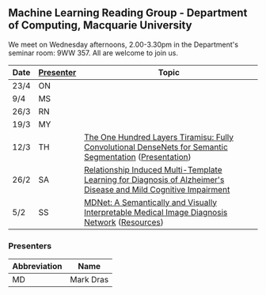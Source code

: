 ## Machine Learning Reading Group - Department of Computing, Macquarie University

We meet on Wednesday afternoons, 2.00-3.30pm in the Department's
seminar room: 9WW 357.  All are welcome to join us.


Date | [Presenter](#presenters) | Topic
---- | --------- | -----
23/4 | ON |
9/4 | MS |
26/3 | RN |
19/3 | MY |
12/3 | TH | [The One Hundred Layers Tiramisu: Fully Convolutional DenseNets for Semantic Segmentation](https://arxiv.org/pdf/1611.09326.pdf)  ([Presentation](presentation-2018-03-12.pdf))
26/2 | SA | [Relationship Induced Multi-Template Learning for Diagnosis of Alzheimer's Disease and Mild Cognitive Impairment](https://www.ncbi.nlm.nih.gov/pubmed/26742127)
5/2 | SS | [MDNet: A Semantically and Visually Interpretable Medical Image Diagnosis Network](https://arxiv.org/abs/1707.02485) ([Resources](links-2018-02-05.md))

### Presenters

Abbreviation | Name
------------ | ----
MD | Mark Dras
